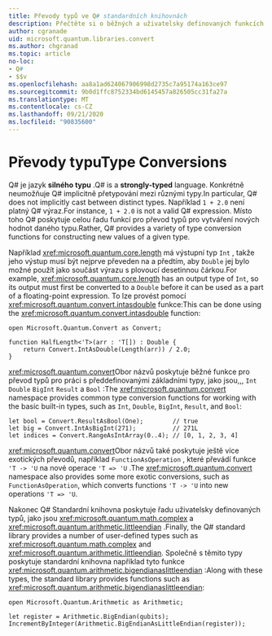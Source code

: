 ```yaml
---
title: Převody typů ve Q# standardních knihovnách
description: Přečtěte si o běžných a uživatelsky definovaných funkcích pro převod typu ve Q# standardních knihovnách.
author: cgranade
uid: microsoft.quantum.libraries.convert
ms.author: chgranad
ms.topic: article
no-loc:
- Q#
- $$v
ms.openlocfilehash: aa8a1ad624067906998d2735c7a95174a163ce97
ms.sourcegitcommit: 9b0d1ffc8752334bd6145457a826505cc31fa27a
ms.translationtype: MT
ms.contentlocale: cs-CZ
ms.lasthandoff: 09/21/2020
ms.locfileid: "90835600"
---
```

# <a name="type-conversions"></a><span data-ttu-id="384e4-103">Převody typu</span><span class="sxs-lookup"><span data-stu-id="384e4-103">Type Conversions</span></span> #

<span data-ttu-id="384e4-104">Q# je jazyk **silného typu** .</span><span class="sxs-lookup"><span data-stu-id="384e4-104">Q# is a **strongly-typed** language.</span></span>
<span data-ttu-id="384e4-105">Konkrétně neumožňuje Q# implicitně přetypování mezi různými typy.</span><span class="sxs-lookup"><span data-stu-id="384e4-105">In particular, Q# does not implicitly cast between distinct types.</span></span> <span data-ttu-id="384e4-106">Například `1 + 2.0` není platný Q# výraz.</span><span class="sxs-lookup"><span data-stu-id="384e4-106">For instance, `1 + 2.0` is not a valid Q# expression.</span></span>
<span data-ttu-id="384e4-107">Místo toho Q# poskytuje celou řadu funkcí pro převod typů pro vytváření nových hodnot daného typu.</span><span class="sxs-lookup"><span data-stu-id="384e4-107">Rather, Q# provides a variety of type conversion functions for constructing new values of a given type.</span></span>

<span data-ttu-id="384e4-108">Například <xref:microsoft.quantum.core.length> má výstupní typ `Int` , takže jeho výstup musí být nejprve převeden na a předtím, aby `Double` jej bylo možné použít jako součást výrazu s plovoucí desetinnou čárkou.</span><span class="sxs-lookup"><span data-stu-id="384e4-108">For example, <xref:microsoft.quantum.core.length> has an output type of `Int`, so its output must first be converted to a `Double` before it can be used as a part of a floating-point expression.</span></span>
<span data-ttu-id="384e4-109">To lze provést pomocí <xref:microsoft.quantum.convert.intasdouble> funkce:</span><span class="sxs-lookup"><span data-stu-id="384e4-109">This can be done using the <xref:microsoft.quantum.convert.intasdouble> function:</span></span>

```qsharp
open Microsoft.Quantum.Convert as Convert;

function HalfLength<'T>(arr : 'T[]) : Double {
    return Convert.IntAsDouble(Length(arr)) / 2.0;
}
```

<span data-ttu-id="384e4-110"><xref:microsoft.quantum.convert>Obor názvů poskytuje běžné funkce pro převod typů pro práci s předdefinovanými základními typy, jako jsou,,, `Int` `Double` `BigInt` `Result` a `Bool` :</span><span class="sxs-lookup"><span data-stu-id="384e4-110">The <xref:microsoft.quantum.convert> namespace provides common type conversion functions for working with the basic built-in types, such as `Int`, `Double`, `BigInt`, `Result`, and `Bool`:</span></span>

```qsharp
let bool = Convert.ResultAsBool(One);        // true
let big = Convert.IntAsBigInt(271);          // 271L
let indices = Convert.RangeAsIntArray(0..4); // [0, 1, 2, 3, 4]
```

<span data-ttu-id="384e4-111"><xref:microsoft.quantum.convert>Obor názvů také poskytuje ještě více exotických převodů, například `FunctionAsOperation` , které převádí funkce `'T -> 'U` na nové operace `'T => 'U` .</span><span class="sxs-lookup"><span data-stu-id="384e4-111">The <xref:microsoft.quantum.convert> namespace also provides some more exotic conversions, such as `FunctionAsOperation`, which converts functions `'T -> 'U` into new operations `'T => 'U`.</span></span>

<span data-ttu-id="384e4-112">Nakonec Q# Standardní knihovna poskytuje řadu uživatelsky definovaných typů, jako jsou <xref:microsoft.quantum.math.complex> a <xref:microsoft.quantum.arithmetic.littleendian> .</span><span class="sxs-lookup"><span data-stu-id="384e4-112">Finally, the Q# standard library provides a number of user-defined types such as <xref:microsoft.quantum.math.complex> and <xref:microsoft.quantum.arithmetic.littleendian>.</span></span>
<span data-ttu-id="384e4-113">Společně s těmito typy poskytuje standardní knihovna například tyto funkce <xref:microsoft.quantum.arithmetic.bigendianaslittleendian> :</span><span class="sxs-lookup"><span data-stu-id="384e4-113">Along with these types, the standard library provides functions such as <xref:microsoft.quantum.arithmetic.bigendianaslittleendian>:</span></span>

```Q#
open Microsoft.Quantum.Arithmetic as Arithmetic;

let register = Arithmetic.BigEndian(qubits);
IncrementByInteger(Arithmetic.BigEndianAsLittleEndian(register));
```
